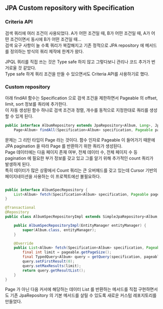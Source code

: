 ## JPA Custom repository with Specification 

### Criteria API
검색 쿼리에 여러 조건이 사용되었다. A가 어떤 조건일 때, B가 어떤 조건일 때, A가 어떤 조건이면서 동시에 B가 어떤 조건일 때...      
검색 요구 사항이 늘 수록 쿼리가 복잡해지고 기존 정적으로 JPA repository 에 메서드를 정의하는 방식의 쿼리 제작에 한계가 왔다.    
    
JPQL 쿼리를 직접 쓰는 것은 Type safe 하지 않고 그렇다보니 관리나 코드 추가가 번거로울 것 같았다.    
Type safe 하게 쿼리 조건을 만들 수 있으면서도 Criteria API를 사용하기로 했다.     

### Custom repository

아래 findAll 함수는 Specification 으로 검색 조건을 제한하면서 Pageable 의 offset, limit, sort 정보를 쿼리에 추가한다.    
이 자동 생성된 함수 하나로 검색 조건과 정렬, 개수를 동적으로 지정한대로 쿼리를 생성 할 수 있게 된다.    

``` java
public interface AlbumRepository extends JpaRepository<Album, Long>, JpaSpecificationExecutor<Album> {
    Page<Album> findAll(Specification<Album> specification, Pageable pageable);
```

문제는 그 리턴 타입이 Page 라는 것이다. 함수 인자로 Pageable 이 들어가기 때문에 JPA pagination 을 따라 Page 를 반환하기 위한 쿼리가 생성된다.         
Page 데이터에는 다음 페이지 존재 여부, 전체 데이터 수, 전체 페이지 수 등 pagination 에 필요한 부가 정보를 갖고 있고 그를 알기 위해 추가적인 count 쿼리가 발생하게 된다.     
특히 데이터가 많은 상황에서 Count 쿼리는 큰 오버헤드를 갖고 있는데 Cursor 기반의 페이지네이션을 사용하는 이 프로젝트에선 불필요하다.    

```java

public interface AlbumSpecRepository {
    List<Album> fetch(Specification<Album> specification, Pageable pageable);
}

@Transactional
@Repository
public class AlbumSpecRepositoryImpl extends SimpleJpaRepository<Album, Long> implements AlbumSpecRepository {

    public AlbumSpecRepositoryImpl(EntityManager entityManager) {
        super(Album.class, entityManager);
    }

    @Override
    public List<Album> fetch(Specification<Album> specification, Pageable pageable) {
        final int limit = pageable.getPageSize();
        final TypedQuery<Album> query = getQuery(specification, pageable.getSort());
        query.setFirstResult(0);
        query.setMaxResults(limit);
        return query.getResultList();
    }
}
```
Page 가 아닌 다음 커서에 해당하는 데이터 List 를 반환하는 메서드를 직접 구현하면서도 기존 JpaRepository 의 기본 메서드를 살릴 수 있도록 새로운 커스텀 레포지토리를 만들었다.
